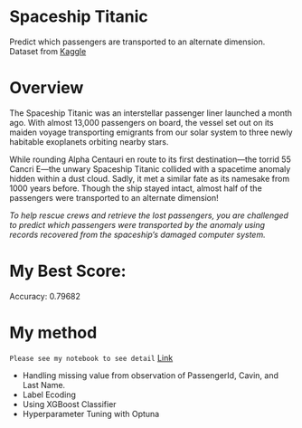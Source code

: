# Spaceship Titanic
Predict which passengers are transported to an alternate dimension. <br>
Dataset from [Kaggle](https://www.kaggle.com/competitions/spaceship-titanic/overview)

# Overview
The Spaceship Titanic was an interstellar passenger liner launched a month ago. With almost 13,000 passengers on board, the vessel set out on its maiden voyage transporting emigrants from our solar system to three newly habitable exoplanets orbiting nearby stars.

While rounding Alpha Centauri en route to its first destination—the torrid 55 Cancri E—the unwary Spaceship Titanic collided with a spacetime anomaly hidden within a dust cloud. Sadly, it met a similar fate as its namesake from 1000 years before. Though the ship stayed intact, almost half of the passengers were transported to an alternate dimension!

*To help rescue crews and retrieve the lost passengers, you are challenged to predict which passengers were transported by the anomaly using records recovered from the spaceship’s damaged computer system.*

# My Best Score:
Accuracy: 0.79682

# My method
`Please see my notebook to see detail`
[Link]((https://github.com/huihuang751/Kaggle-Competition/blob/main/Spaceship-Titanic/Spaceship_Titanic_lightgbm.ipynb))
- Handling missing value from observation of PassengerId, Cavin, and Last Name.
- Label Ecoding
- Using XGBoost Classifier
- Hyperparameter Tuning with Optuna
